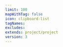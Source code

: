 ```yaml
---
limit: 100
mapWithTag: false
icon: clipboard-list
tagNames: 
excludes: 
extends: project/project
version: 3
---
```

